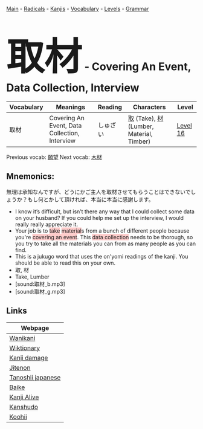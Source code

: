 <style> bigfont {font-size: 100px}</style>
[Main](../README.md) -
[Radicals](../radicals.md) -
[Kanjis](../kanjis.md) -
[Vocabulary](../vocabulary.md) -
[Levels](../levels.md) -
[Grammar](../grammar.md)
# <bigfont> 取材</bigfont> - Covering An Event, Data Collection, Interview 

| Vocabulary | Meanings | Reading | Characters | Level |
| --- | --- | --- | --- | --- |
| 取材 | Covering An Event, Data Collection, Interview | しゅざい |  [取](../kanjis/取.md) (Take), [材](../kanjis/材.md) (Lumber, Material, Timber) | [Level 16](../levels/wk_level16.md) |

Previous vocab: [願望](願望.md) Next vocab: [木材](木材.md) 

## Mnemonics:
無理は承知なんですが、どうにかご主人を取材させてもらうことはできないでしょうか？もし何とかして頂ければ、本当に本当に感謝します。
* I know it’s difficult, but isn’t there any way that I could collect some data on your husband? If you could help me set up the interview, I would really really appreciate it.
* Your job is to <span style="background-color:#ffcccb"> take</span> <span style="background-color:#ffcccb"> material</span>s from a bunch of different people because you're <span style="background-color:#ffcccb"> covering an event</span>. This <span style="background-color:#ffcccb"> data collection</span> needs to be thorough, so you try to take all the materials you can from as many people as you can find.
* This is a jukugo word that uses the on'yomi readings of the kanji. You should be able to read this on your own.
* 取, 材
* Take, Lumber
* [sound:取材_b.mp3]
* [sound:取材_g.mp3]


## Links 

| Webpage |
| --- |
| [Wanikani          ](https://www.wanikani.com/kanji/取材) |
| [Wiktionary        ](https://en.wiktionary.org/wiki/取材) |
| [Kanji damage      ](http://www.kanjidamage.com/kanji/search?utf8=✓&q=取材) |
| [Jitenon           ](https://jitenon.com/kanji/取材) |
| [Tanoshii japanese ](https://www.tanoshiijapanese.com/dictionary/kanji.cfm?k=取材) |
| [Baike             ](https://baike.baidu.com/item/取材) |
| [Kanji Alive       ](https://app.kanjialive.com/取材) |
| [Kanshudo          ](https://www.kanshudo.com/searchmn?q=取材) |
| [Koohii            ](https://kanji.koohii.com/study/kanji/取材) |
